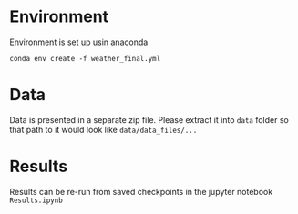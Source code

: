 # Environment

Environment is set up usin anaconda

```conda env create -f weather_final.yml```

# Data

Data is presented in a separate zip file. Please extract it into ```data``` folder so that path to it would look like ```data/data_files/...``` 

# Results

Results can be re-run from saved checkpoints in the jupyter notebook ```Results.ipynb```